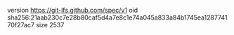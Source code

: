 version https://git-lfs.github.com/spec/v1
oid sha256:21aab230c7e28b80caf5d4a7e8c1e74a045a833a84b1745ea128774170f27ac7
size 2537
